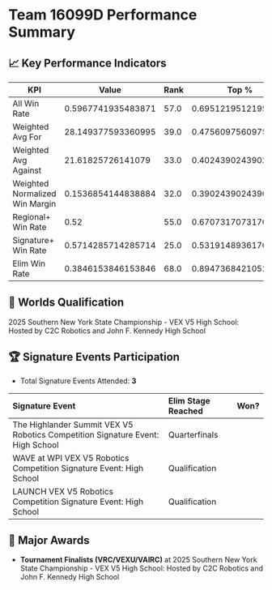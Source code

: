 # Team 16099D Performance Summary

## 📈 Key Performance Indicators
| KPI | Value | Rank | Top % |
| --- | ----- | ---- | ----- |
| All Win Rate | 0.5967741935483871 | 57.0 | 0.6951219512195121 |
| Weighted Avg For | 28.149377593360995 | 39.0 | 0.47560975609756095 |
| Weighted Avg Against | 21.61825726141079 | 33.0 | 0.4024390243902439 |
| Weighted Normalized Win Margin | 0.1536854144838884 | 32.0 | 0.3902439024390244 |
| Regional+ Win Rate | 0.52 | 55.0 | 0.6707317073170732 |
| Signature+ Win Rate | 0.5714285714285714 | 25.0 | 0.5319148936170213 |
| Elim Win Rate | 0.3846153846153846 | 68.0 | 0.8947368421052632 |


## 🎯 Worlds Qualification
2025 Southern New York State Championship - VEX V5 High School: Hosted by C2C Robotics and John F. Kennedy High School

## 🏆 Signature Events Participation
- Total Signature Events Attended: **3**

| Signature Event | Elim Stage Reached | Won? |
|:----------------|:-------------------|:----|
| The Highlander Summit VEX V5 Robotics Competition Signature Event: High School | Quarterfinals |  |
| WAVE at WPI VEX V5 Robotics Competition Signature Event: High School | Qualification |  |
| LAUNCH VEX V5 Robotics Competition Signature Event: High School | Qualification |  |


## 🥇 Major Awards
- **Tournament Finalists (VRC/VEXU/VAIRC)** at 2025 Southern New York State Championship - VEX V5 High School: Hosted by C2C Robotics and John F. Kennedy High School

